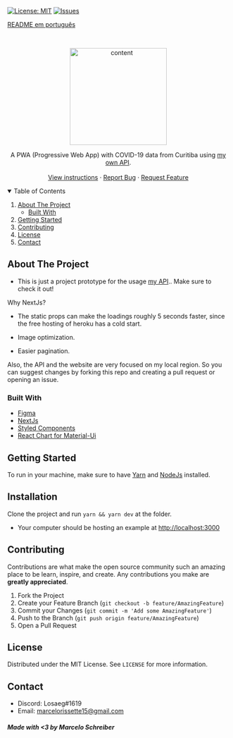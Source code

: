
[![License: MIT](https://img.shields.io/badge/License-MIT-yellow.svg)](https://opensource.org/licenses/MIT)
[![Issues](https://img.shields.io/badge/Issues-0-red.svg)](https://github.com/marcelo-schreiber/Usage-CWB-covid-api/issues)

[README em português](readme.pt.md)

<br />
<p align="center">
  <a href="https://cwb-covid.vercel.app/" target="_blank" rel="noreferrer">
    <img src="https://cdn.discordapp.com/attachments/685226653764550671/795131919523905556/Home___Cwb_Covid_Meter.gif" alt="content" width="220px">
  </a>

  <p align="center">
    A PWA (Progressive Web App) with COVID-19 data from Curitiba using <a href="https://github.com/marcelo-schreiber/CWB-COVID-API" target="_blank" rel="noreferrer"> my own API</a>.
    <br />
    <br />
    <a href="#getting-started">View instructions</a>
    ·
    <a href="https://github.com/marcelo-schreiber/Usage-CWB-covid-api/issues">Report Bug</a>
    ·
    <a href="https://github.com/marcelo-schreiber/Usage-CWB-covid-api/issues">Request Feature</a>
  </p>
</p>


<details open="open">
  <summary>Table of Contents</summary>
  <ol>
    <li>
      <a href="#about-the-project">About The Project</a>
      <ul>
        <li><a href="#built-with">Built With</a></li>
      </ul>
    </li>
    <li>
      <a href="#getting-started">Getting Started</a>
    </li>
    <li><a href="#contributing">Contributing</a></li>
    <li><a href="#license">License</a></li>
    <li><a href="#contact">Contact</a></li>
  </ol>
</details>

<!-- ABOUT THE PROJECT -->
## About The Project

- This is just a project prototype for the usage <a href="https://github.com/marcelo-schreiber/CWB-COVID-API" target="_blank" rel="noreferrer"> my API</a>.. Make sure to check it out!


Why NextJs?

- The static props can make the loadings roughly 5 seconds faster, since the free hosting of heroku has a cold start.

- Image optimization.

- Easier pagination.

Also, the API and the website are very focused on my local region. So you can suggest changes by forking this repo and creating a pull request or opening an issue.

<!-- BUILT WITH -->
### Built With

* [Figma](https://www.figma.com/file/PmuSxLBoSK0VdLJ6TwecSB/cwb-covid-meter)
* [NextJs](https://nextjs.org/)
* [Styled Components](https://styled-components.com/)
* [React Chart for Material-Ui](https://devexpress.github.io/devextreme-reactive/react/chart/)


<!-- GETTING STARTED -->
## Getting Started

To run in your machine, make sure to have <a href="https://yarnpkg.com/" target="_blank" rel="noreferrer">Yarn</a> and <a href="https://nodejs.org" target="_blank" rel="noreferrer">NodeJs</a> installed.

## Installation

Clone the project and run `yarn && yarn dev` at the folder.

- Your computer should be hosting an example at <a href="http://localhost:3000">http://localhost:3000</a>

## Contributing

Contributions are what make the open source community such an amazing place to be learn, inspire, and create. Any contributions you make are **greatly appreciated**.

1. Fork the Project
2. Create your Feature Branch (`git checkout -b feature/AmazingFeature`)
3. Commit your Changes (`git commit -m 'Add some AmazingFeature'`)
4. Push to the Branch (`git push origin feature/AmazingFeature`)
5. Open a Pull Request

## License

Distributed under the MIT License. See `LICENSE` for more information.

## Contact

- Discord: Losaeg#1619 
- Email: marcelorissette15@gmail.com


##### Made with <3 by Marcelo Schreiber
